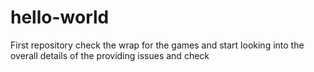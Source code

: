 # hello-world
First repository
check the wrap for the games and start looking into the overall details of the providing issues and check
